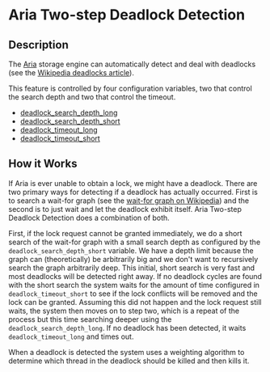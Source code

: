 
# Aria Two-step Deadlock Detection

## Description


The [Aria](../s3-storage-engine/aria_s3_copy.md) storage engine can automatically detect and deal with deadlocks (see the [Wikipedia deadlocks article](https://en.wikipedia.org/wiki/Deadlock)).


This feature is controlled by four configuration variables, two that control the search depth and two that control the timeout.


* [deadlock_search_depth_long](aria-system-variables.md)
* [deadlock_search_depth_short](aria-system-variables.md)
* [deadlock_timeout_long](aria-system-variables.md)
* [deadlock_timeout_short](aria-system-variables.md)


## How it Works


If Aria is ever unable to obtain a lock, we might have a deadlock. There are two primary ways for detecting if a deadlock has actually occurred. First is to search a wait-for graph (see the [wait-for graph on Wikipedia](https://en.wikipedia.org/wiki/Wait-for_graph)) and the second is to just wait and let the deadlock exhibit itself. Aria Two-step Deadlock Detection does a combination of both.


First, if the lock request cannot be granted immediately, we do a short search of the wait-for graph with a small search depth as configured by the `deadlock_search_depth_short` variable. We have a depth limit because the graph can (theoretically) be arbitrarily big and we don't want to recursively search the graph arbitrarily deep. This initial, short search is very fast and most deadlocks will be detected right away. If no deadlock cycles are found with the short search the system waits for the amount of time configured in `deadlock_timeout_short` to see if the lock conflicts will be removed and the lock can be granted. Assuming this did not happen and the lock request still waits, the system then moves on to step two, which is a repeat of the process but this time searching deeper using the `deadlock_search_depth_long`. If no deadlock has been detected, it waits `deadlock_timeout_long` and times out.


When a deadlock is detected the system uses a weighting algorithm to determine which thread in the deadlock should be killed and then kills it.

